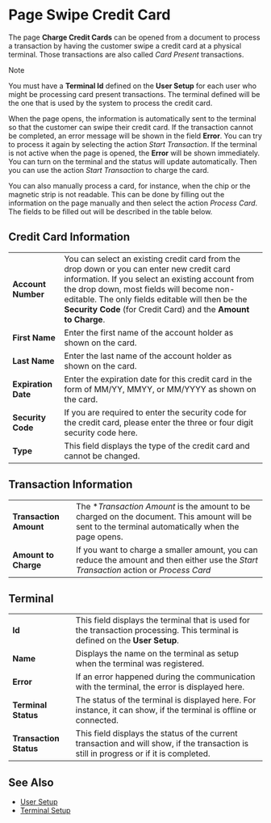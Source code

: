 # Page Swipe Credit Card

The page **Charge Credit Cards** can be opened from a document to process a transaction by having the customer swipe a credit card at a physical terminal. Those transactions are also called *Card Present* transactions.

> [!NOTE]
> You must have a **Terminal Id** defined on the **User Setup** for each user who might be processing card present transactions. The terminal defined will be the one that is used by the system to process the credit card.

When the page opens, the information is automatically sent to the terminal so that the customer can swipe their credit card. If the transaction cannot be completed, an error message will be shown in the field **Error**. You can try to process it again by selecting the action *Start Transaction*. If the terminal is not active when the page is opened, the **Error** will be shown immediately. You can turn on the terminal and the status will update automatically. Then you can use the action *Start Transaction* to charge the card.

You can also manually process a card, for instance, when the chip or the magnetic strip is not readable. This can be done by filling out the information on the page manually and then select the action *Process Card*. The fields to be filled out will be described in the table below.

## Credit Card Information

|                         |                                                                                                                                        |
|-------------------------|----------------------------------------------------------------------------------------------------------------------------------------|
| **Account Number**      | You can select an existing credit card from the drop down or you can enter new credit card information. If you select an existing account from the drop down, most fields will become non-editable. The only fields editable will then be the **Security Code** (for Credit Card) and the **Amount to Charge**. |
| **First Name**          | Enter the first name of the account holder as shown on the card.                                                                       |
| **Last Name**           | Enter the last name of the account holder as shown on the card.                                                                        |
| **Expiration Date**     | Enter the expiration date for this credit card in the form of MM/YY, MMYY, or MM/YYYY as shown on the card.                            |
| **Security Code**       | If you are required to enter the security code for the credit card, please enter the three or four digit security code here.           |
| **Type**                | This field displays the type of the credit card and cannot be changed.                                                                 |

## Transaction Information

|                         |                                                                                                                                        |
|-------------------------|----------------------------------------------------------------------------------------------------------------------------------------|
| **Transaction Amount**  | The **Transaction Amount* is the amount to be charged on the document. This amount will be sent to the terminal automatically when the page opens. |
| **Amount to Charge**    | If you want to charge a smaller amount, you can reduce the amount and then either use the *Start Transaction* action or *Process Card* |

## Terminal

|                         |                                                                                                                                        |
|-------------------------|----------------------------------------------------------------------------------------------------------------------------------------|
| **Id**                  | This field displays the terminal that is used for the transaction processing. This terminal is defined on the **User Setup**.          |
| **Name**                | Displays the name on the terminal as setup when the terminal was registered.                                                           |
| **Error**               | If an error happened during the communication with the terminal, the error is displayed here.                                          |
| **Terminal Status**     | The status of the terminal is displayed here. For instance, it can show, if the terminal is offline or connected.                      |
| **Transaction Status**  | This field displays the status of the current transaction and will show, if the transaction is still in progress or if it is completed. |

## See Also

- [User Setup](additional-setups.md#user-setup)
- [Terminal Setup](terminal-setup.md)
